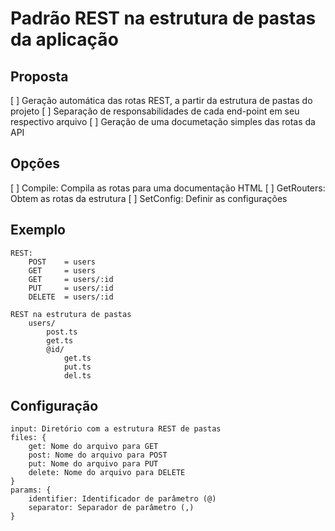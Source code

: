 # Padrão REST na estrutura de pastas da aplicação
## Proposta
[ ] Geração automática das rotas REST, a partir da estrutura de pastas do projeto
[ ] Separação de responsabilidades de cada end-point em seu respectivo arquivo
[ ] Geração de uma documetação simples das rotas da API
   
## Opções
[ ] Compile: Compila as rotas para uma documentação HTML
[ ] GetRouters: Obtem as rotas da estrutura
[ ] SetConfig: Definir as configurações 

## Exemplo
```
REST: 
    POST    = users
    GET     = users
    GET     = users/:id
    PUT     = users/:id
    DELETE  = users/:id

REST na estrutura de pastas 
    users/
        post.ts
        get.ts
        @id/
            get.ts
            put.ts
            del.ts
```
    
## Configuração
```
input: Diretório com a estrutura REST de pastas
files: {
    get: Nome do arquivo para GET
    post: Nome do arquivo para POST 
    put: Nome do arquivo para PUT
    delete: Nome do arquivo para DELETE 
}
params: {
    identifier: Identificador de parâmetro (@)       
    separator: Separador de parâmetro (,)
}
```